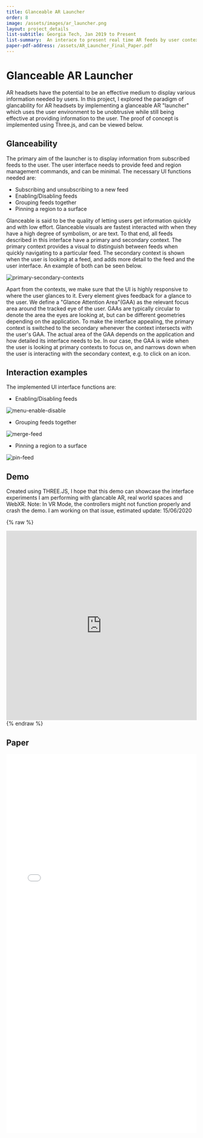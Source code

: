 ```yaml
---
title: Glanceable AR Launcher
order: 8
image: /assets/images/ar_launcher.png
layout: project_details
list-subtitle: Georgia Tech, Jan 2019 to Present
list-summary:  An interace to present real time AR feeds by user context and environment
paper-pdf-address: /assets/AR_Launcher_Final_Paper.pdf
---
```


# Glanceable AR Launcher

AR headsets have the potential to be an effective medium to display various information needed by users. In this project, I explored the paradigm of glancability for AR headsets by implementing a glanceable AR "launcher" which uses the user environment to be unobtrusive while still being effective at providing information to the user. The proof of concept is implemented using Three.js, and can be viewed below.

## Glanceability

The primary aim of the launcher is to display information from subscribed feeds to the user. The user interface needs to provide feed and region management commands, and can be minimal. The necessary UI functions needed are:

* Subscribing and unsubscribing to a new feed
* Enabling/Disabling feeds
* Grouping feeds together
* Pinning a region to a surface

Glanceable is said to be the quality of letting users get information quickly and with low effort. Glanceable visuals are fastest interacted with when they have a high degree of symbolism, or are text. To that end, all feeds described in this interface have a primary and secondary context. The primary context provides a visual to distinguish between feeds when quickly navigating to a particular feed. The secondary context is shown when the user is looking at a feed, and adds more detail to the feed and the user interface. An example of both can be seen below.

![primary-secondary-contexts](./assets/images/contexts.gif)

Apart from the contexts, we make sure that the UI is highly responsive to where the user glances to it. Every element gives feedback for a glance to the user. We define a "Glance Attention Area"(GAA) as the relevant focus area around the tracked eye of the user. GAAs are typically circular to denote the area the eyes are looking at, but can be different geometries depending on the application. To make the interface appealing, the primary context is switched to the secondary whenever the context intersects with the user's GAA. The actual area of the GAA depends on the application and how detailed its interface needs to be. In our case, the GAA is wide when the user is looking at primary contexts to focus on, and narrows down when the user is interacting with the secondary context, e.g. to click on an icon.

## Interaction examples

The implemented UI interface functions are:

* Enabling/Disabling feeds

![menu-enable-disable](./assets/images/menu_select.gif)

* Grouping feeds together

![merge-feed](./assets/images/merging.gif)

* Pinning a region to a surface

![pin-feed](./assets/images/pinning.gif)

## Demo

Created using THREE.JS, I hope that this demo can showcase the interface experiments I am performing with glancable AR, real world spaces and WebXR.
Note: In VR Mode, the controllers might not function properly and crash the demo. I am working on that issue, estimated update: 15/06/2020

{% raw %}
<iframe frameborder="no" border="0" marginwidth="0" marginheight="0" width="100%" height="500px" src="https://khushman1.gitlab.io/spacefeed/"></iframe>
{% endraw %}

## Paper

<object data="{{ page.paper-pdf-address }}" type="application/pdf" width="100%" height="1000px">
<iframe src="{{ page.paper-pdf-address }}" style="border: none;" width="100%" height="1000px">
This browser does not support PDFs. Please download the PDF to view it: <a href="{{ page.paper-pdf-address }}">Download PDF</a>
</iframe>
</object>
